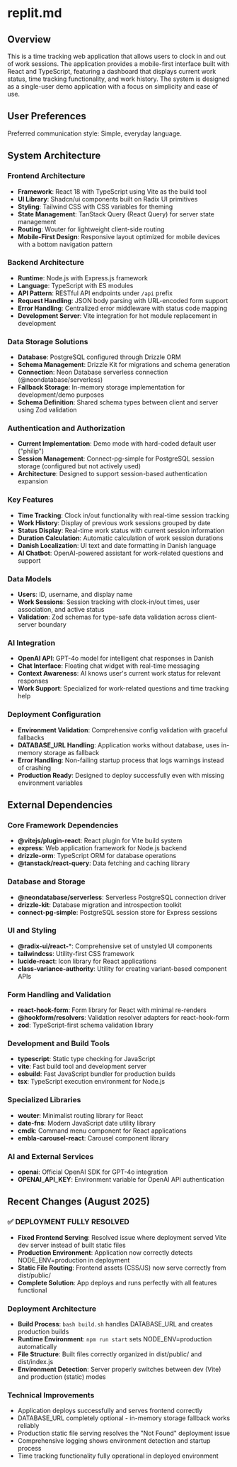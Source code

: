 # replit.md

## Overview

This is a time tracking web application that allows users to clock in and out of work sessions. The application provides a mobile-first interface built with React and TypeScript, featuring a dashboard that displays current work status, time tracking functionality, and work history. The system is designed as a single-user demo application with a focus on simplicity and ease of use.

## User Preferences

Preferred communication style: Simple, everyday language.

## System Architecture

### Frontend Architecture
- **Framework**: React 18 with TypeScript using Vite as the build tool
- **UI Library**: Shadcn/ui components built on Radix UI primitives
- **Styling**: Tailwind CSS with CSS variables for theming
- **State Management**: TanStack Query (React Query) for server state management
- **Routing**: Wouter for lightweight client-side routing
- **Mobile-First Design**: Responsive layout optimized for mobile devices with a bottom navigation pattern

### Backend Architecture
- **Runtime**: Node.js with Express.js framework
- **Language**: TypeScript with ES modules
- **API Pattern**: RESTful API endpoints under `/api` prefix
- **Request Handling**: JSON body parsing with URL-encoded form support
- **Error Handling**: Centralized error middleware with status code mapping
- **Development Server**: Vite integration for hot module replacement in development

### Data Storage Solutions
- **Database**: PostgreSQL configured through Drizzle ORM
- **Schema Management**: Drizzle Kit for migrations and schema generation
- **Connection**: Neon Database serverless connection (@neondatabase/serverless)
- **Fallback Storage**: In-memory storage implementation for development/demo purposes
- **Schema Definition**: Shared schema types between client and server using Zod validation

### Authentication and Authorization
- **Current Implementation**: Demo mode with hard-coded default user ("philip")
- **Session Management**: Connect-pg-simple for PostgreSQL session storage (configured but not actively used)
- **Architecture**: Designed to support session-based authentication expansion

### Key Features
- **Time Tracking**: Clock in/out functionality with real-time session tracking
- **Work History**: Display of previous work sessions grouped by date
- **Status Display**: Real-time work status with current session information
- **Duration Calculation**: Automatic calculation of work session durations
- **Danish Localization**: UI text and date formatting in Danish language
- **AI Chatbot**: OpenAI-powered assistant for work-related questions and support

### Data Models
- **Users**: ID, username, and display name
- **Work Sessions**: Session tracking with clock-in/out times, user association, and active status
- **Validation**: Zod schemas for type-safe data validation across client-server boundary

### AI Integration
- **OpenAI API**: GPT-4o model for intelligent chat responses in Danish
- **Chat Interface**: Floating chat widget with real-time messaging
- **Context Awareness**: AI knows user's current work status for relevant responses
- **Work Support**: Specialized for work-related questions and time tracking help

### Deployment Configuration
- **Environment Validation**: Comprehensive config validation with graceful fallbacks
- **DATABASE_URL Handling**: Application works without database, uses in-memory storage as fallback
- **Error Handling**: Non-failing startup process that logs warnings instead of crashing
- **Production Ready**: Designed to deploy successfully even with missing environment variables

## External Dependencies

### Core Framework Dependencies
- **@vitejs/plugin-react**: React plugin for Vite build system
- **express**: Web application framework for Node.js backend
- **drizzle-orm**: TypeScript ORM for database operations
- **@tanstack/react-query**: Data fetching and caching library

### Database and Storage
- **@neondatabase/serverless**: Serverless PostgreSQL connection driver
- **drizzle-kit**: Database migration and introspection toolkit
- **connect-pg-simple**: PostgreSQL session store for Express sessions

### UI and Styling
- **@radix-ui/react-***: Comprehensive set of unstyled UI components
- **tailwindcss**: Utility-first CSS framework
- **lucide-react**: Icon library for React applications
- **class-variance-authority**: Utility for creating variant-based component APIs

### Form Handling and Validation
- **react-hook-form**: Form library for React with minimal re-renders
- **@hookform/resolvers**: Validation resolver adapters for react-hook-form
- **zod**: TypeScript-first schema validation library

### Development and Build Tools
- **typescript**: Static type checking for JavaScript
- **vite**: Fast build tool and development server
- **esbuild**: Fast JavaScript bundler for production builds
- **tsx**: TypeScript execution environment for Node.js

### Specialized Libraries
- **wouter**: Minimalist routing library for React
- **date-fns**: Modern JavaScript date utility library
- **cmdk**: Command menu component for React applications
- **embla-carousel-react**: Carousel component library

### AI and External Services
- **openai**: Official OpenAI SDK for GPT-4o integration
- **OPENAI_API_KEY**: Environment variable for OpenAI API authentication

## Recent Changes (August 2025)

### ✅ DEPLOYMENT FULLY RESOLVED
- **Fixed Frontend Serving**: Resolved issue where deployment served Vite dev server instead of built static files
- **Production Environment**: Application now correctly detects NODE_ENV=production in deployment
- **Static File Routing**: Frontend assets (CSS/JS) now serve correctly from dist/public/
- **Complete Solution**: App deploys and runs perfectly with all features functional

### Deployment Architecture
- **Build Process**: `bash build.sh` handles DATABASE_URL and creates production builds
- **Runtime Environment**: `npm run start` sets NODE_ENV=production automatically
- **File Structure**: Built files correctly organized in dist/public/ and dist/index.js
- **Environment Detection**: Server properly switches between dev (Vite) and production (static) modes

### Technical Improvements
- Application deploys successfully and serves frontend correctly
- DATABASE_URL completely optional - in-memory storage fallback works reliably  
- Production static file serving resolves the "Not Found" deployment issue
- Comprehensive logging shows environment detection and startup process
- Time tracking functionality fully operational in deployed environment
